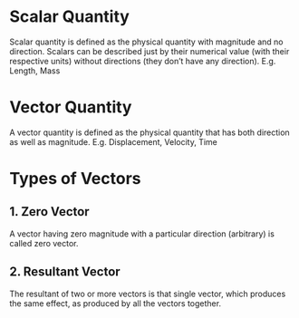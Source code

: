 # Scalar Quantity

Scalar quantity is defined as the physical quantity with magnitude and no direction.
Scalars can be described just by their numerical value (with their respective units) without directions (they don’t have any direction).
E.g. Length, Mass

# Vector Quantity

A vector quantity is defined as the physical quantity that has both direction as well as magnitude.
E.g. Displacement, Velocity, Time


# Types of Vectors

## 1. Zero Vector

A vector having zero magnitude with a particular direction (arbitrary) is called zero vector.

## 2. Resultant Vector

The resultant of two or more vectors is that single vector, which produces the same effect, as produced by all the vectors together.
